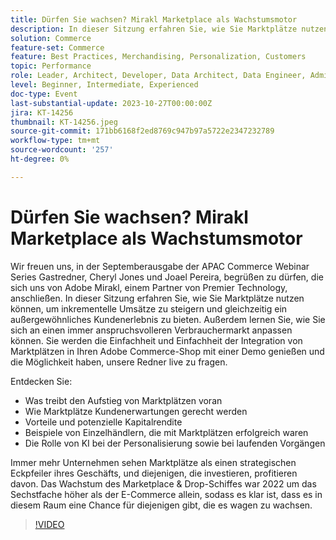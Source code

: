 ```yaml
---
title: Dürfen Sie wachsen? Mirakl Marketplace als Wachstumsmotor
description: In dieser Sitzung erfahren Sie, wie Sie Marktplätze nutzen können, um inkrementelle Umsätze zu steigern und gleichzeitig ein außergewöhnliches Kundenerlebnis zu bieten. Außerdem lernen Sie, wie Sie sich an einen immer anspruchsvolleren Verbrauchermarkt anpassen können. Die Rolle von KI bei der Personalisierung und den laufenden Vorgängen. Immer mehr Unternehmen sehen Marktplätze als strategischen Eckpfeiler ihres Unternehmens.
solution: Commerce
feature-set: Commerce
feature: Best Practices, Merchandising, Personalization, Customers
topic: Performance
role: Leader, Architect, Developer, Data Architect, Data Engineer, Admin, User
level: Beginner, Intermediate, Experienced
doc-type: Event
last-substantial-update: 2023-10-27T00:00:00Z
jira: KT-14256
thumbnail: KT-14256.jpeg
source-git-commit: 171bb6168f2ed8769c947b97a5722e2347232789
workflow-type: tm+mt
source-wordcount: '257'
ht-degree: 0%

---
```



# Dürfen Sie wachsen? Mirakl Marketplace als Wachstumsmotor

Wir freuen uns, in der Septemberausgabe der APAC Commerce Webinar Series Gastredner, Cheryl Jones und Joael Pereira, begrüßen zu dürfen, die sich uns von Adobe Mirakl, einem Partner von Premier Technology, anschließen. In dieser Sitzung erfahren Sie, wie Sie Marktplätze nutzen können, um inkrementelle Umsätze zu steigern und gleichzeitig ein außergewöhnliches Kundenerlebnis zu bieten. Außerdem lernen Sie, wie Sie sich an einen immer anspruchsvolleren Verbrauchermarkt anpassen können. Sie werden die Einfachheit und Einfachheit der Integration von Marktplätzen in Ihren Adobe Commerce-Shop mit einer Demo genießen und die Möglichkeit haben, unsere Redner live zu fragen.

Entdecken Sie:

* Was treibt den Aufstieg von Marktplätzen voran
* Wie Marktplätze Kundenerwartungen gerecht werden
* Vorteile und potenzielle Kapitalrendite
* Beispiele von Einzelhändlern, die mit Marktplätzen erfolgreich waren
* Die Rolle von KI bei der Personalisierung sowie bei laufenden Vorgängen

Immer mehr Unternehmen sehen Marktplätze als einen strategischen Eckpfeiler ihres Geschäfts, und diejenigen, die investieren, profitieren davon. Das Wachstum des Marketplace &amp; Drop-Schiffes war 2022 um das Sechstfache höher als der E-Commerce allein, sodass es klar ist, dass es in diesem Raum eine Chance für diejenigen gibt, die es wagen zu wachsen.

>[!VIDEO](https://video.tv.adobe.com/v/3425190/?learn=on)